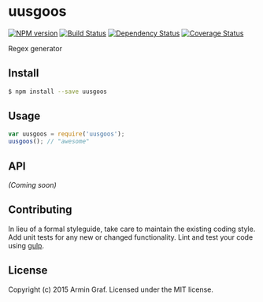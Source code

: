 # uusgoos 
[![NPM version][npm-image]][npm-url] [![Build Status][travis-image]][travis-url] [![Dependency Status][daviddm-url]][daviddm-image] [![Coverage Status][coveralls-image]][coveralls-url]

Regex generator


## Install

```bash
$ npm install --save uusgoos
```


## Usage

```javascript
var uusgoos = require('uusgoos');
uusgoos(); // "awesome"
```

## API

_(Coming soon)_


## Contributing

In lieu of a formal styleguide, take care to maintain the existing coding style. Add unit tests for any new or changed functionality. Lint and test your code using [gulp](http://gulpjs.com/).


## License

Copyright (c) 2015 Armin Graf. Licensed under the MIT license.



[npm-url]: https://npmjs.org/package/uusgoos
[npm-image]: https://badge.fury.io/js/uusgoos.svg
[travis-url]: https://travis-ci.org/arminhammer/uusgoos
[travis-image]: https://travis-ci.org/arminhammer/uusgoos.svg?branch=master
[daviddm-url]: https://david-dm.org/arminhammer/uusgoos.svg?theme=shields.io
[daviddm-image]: https://david-dm.org/arminhammer/uusgoos
[coveralls-url]: https://coveralls.io/r/arminhammer/uusgoos
[coveralls-image]: https://coveralls.io/repos/arminhammer/uusgoos/badge.png
